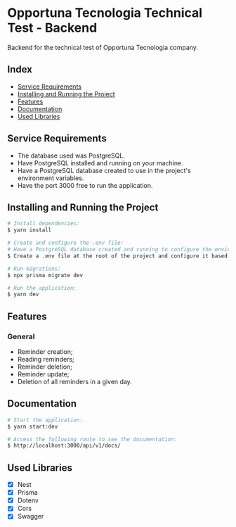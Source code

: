 # Opportuna Tecnologia Technical Test - Backend

Backend for the technical test of Opportuna Tecnologia company.

## Index

- <a href="#-requirements">Service Requirements</a>
- <a href="#-install">Installing and Running the Project</a>
- <a href="#-features">Features</a>
- <a href="#-docs">Documentation</a>
- <a href="#-libraries">Used Libraries</a>

## <h2 id="-requirements">Service Requirements</h2>

- The database used was PostgreSQL.
- Have PostgreSQL installed and running on your machine.
- Have a PostgreSQL database created to use in the project's environment variables.
- Have the port 3000 free to run the application.

## <h2 id=#-install>Installing and Running the Project</h2>

```bash
# Install dependencies:
$ yarn install

# Create and configure the .env file:
# Have a PostgreSQL database created and running to configure the environment variables correctly.
$ Create a .env file at the root of the project and configure it based on the .env.example file.

# Run migrations:
$ npx prisma migrate dev

# Run the application:
$ yarn dev
```

## <h2 id="-features">Features</h2>

### General

- Reminder creation;
- Reading reminders;
- Reminder deletion;
- Reminder update;
- Deletion of all reminders in a given day.

## <h2 id="-docs">Documentation</h2>

```bash
# Start the application:
$ yarn start:dev

# Access the following route to see the documentation:
$ http://localhost:3000/api/v1/docs/

```

## <h2 id="-libraries">Used Libraries</h2>

- [x] Nest
- [x] Prisma
- [x] Dotenv
- [x] Cors
- [x] Swagger
